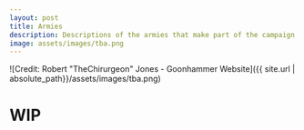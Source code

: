 ```yaml
---
layout: post
title: Armies
description: Descriptions of the armies that make part of the campaign
image: assets/images/tba.png
---
```


![Credit: Robert "TheChirurgeon" Jones - Goonhammer Website]({{ site.url | absolute_path}}/assets/images/tba.png)

# WIP